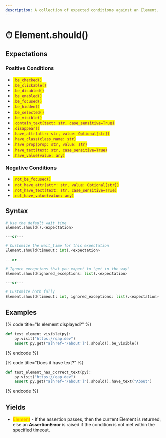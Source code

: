 ```yaml
---
description: A collection of expected conditions against an Element.
---
```


# ⏱ Element.should()

## Expectations

### Positive Conditions

* <mark style="color:purple;">`.be_checked()`</mark>
* <mark style="color:purple;">`.be_clickable()`</mark>
* <mark style="color:purple;">`.be_disabled()`</mark>
* <mark style="color:purple;">`.be_enabled()`</mark>
* <mark style="color:purple;">`.be_focused()`</mark>
* <mark style="color:purple;">`.be_hidden()`</mark>
* <mark style="color:purple;">`.be_selected()`</mark>
* <mark style="color:purple;">`.be_visible()`</mark>
* <mark style="color:purple;">`.contain_text(text: str, case_sensitive=True)`</mark>
* <mark style="color:purple;">`.disappear()`</mark>
* <mark style="color:purple;">`.have_attr(attr: str, value: Optional[str])`</mark>
* <mark style="color:purple;">`.have_class(class_name: str)`</mark>
* <mark style="color:purple;">`.have_prop(prop: str, value: str)`</mark>
* <mark style="color:purple;">`.have_text(text: str, case_sensitive=True)`</mark>
* <mark style="color:purple;">`.have_value(value: any)`</mark>

### Negative Conditions

* <mark style="color:purple;">`.not_be_focused()`</mark>
* <mark style="color:purple;">`.not_have_attr(attr: str, value: Optional[str])`</mark>
* <mark style="color:purple;">`.not_have_text(text: str, case_sensitive=True)`</mark>
* <mark style="color:purple;">`.not_have_value(value: any)`</mark>



## Syntax

```python
# Use the default wait_time
Element.should().<expectation>

---or---

# Customize the wait_time for this expectation
Element.should(timeout: int).<expectation>

---or---

# Ignore exceptions that you expect to "get in the way"
Element.should(ignored_exceptions: list).<expectation>

---or---

# Customize both fully
Element.should(timeout: int, ignored_exceptions: list).<expectation>
```

## Examples

{% code title="Is element displayed?" %}
```python
def test_element_visible(py):
    py.visit("https://qap.dev")
    assert py.get("a[href='/about']").should().be_visible()
```
{% endcode %}

{% code title="Does it have text?" %}
```python
def test_element_has_correct_text(py):
    py.visit("https://qap.dev")
    assert py.get("a[href='/about']").should().have_text("About")
```
{% endcode %}

## Yields

* <mark style="color:orange;">**Element**</mark> - If the assertion passes, then the current Element is returned, else an **AssertionError** is raised if the condition is not met within the specified timeout.
